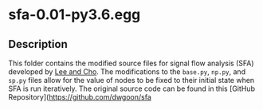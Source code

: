 sfa-0.01-py3.6.egg
==================

## Description
This folder contains the modified source files for signal flow analysis (SFA) developed by [Lee and Cho](https://www.nature.com/articles/s41598-018-23643-5). The modifications to the `base.py`, `np.py`, and `sp.py` files allow for the value of nodes to be fixed to their initial state when SFA is run iteratively. The original source code can be found in this [GitHub Repository](https://github.com/dwgoon/sfa
